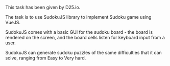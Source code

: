 This task has been given by D25.io. 

The task is to use SudokuJS library to implement Sudoku game using VueJS.

SudokuJS comes with a basic GUI for the sudoku board - the board is rendered on the screen, and the board cells listen for keyboard input from a user.

SudokuJS can generate sudoku puzzles of the same difficulties that it can solve, ranging from Easy to Very hard.